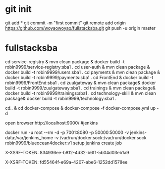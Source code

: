 # git init

git add *
git commit -m "first commit"
git remote add origin https://github.com/woyaowoyao/fullstacksba.git
git push -u origin master



# fullstacksba
 cd service-registry & mvn clean package & docker build -t robin9999/service-registry:sba1 . 
 cd user-auth & mvn clean package & docker build -t robin9999/users:sba1 .
 cd payments & mvn clean package & docker build -t robin9999/payments:sba1 . 
 cd FrontEnd &  docker build -t robin9999/FrontEnd:sba1 . 
 cd zuulgateway  & mvn clean package& docker build -t robin9999/zuulgateway:sba1 . 
 cd trainings  & mvn clean package& docker build -t robin9999/trainings:sba1 .
 cd technology-skill  & mvn clean package& docker build -t robin9999/technology:sba1 .
 
 
 cd.. & cd docker-compose & docker-compose -f docker-compose.yml up -d
 
 open browser http://localhost:9000/
 #jenkins
 
 docker run -u root  --rm -d -p 7001:8080 -p 50000:50000 -v jenkins-data:/var/jenkins_home -v /var/run/docker.sock:/var/run/docker.sock  robin9999/blueocean4docker:v1
 setup jenkins
 create job
 
X-XSRF-TOKEN: 834936ee-b812-4d32-b6f1-5b04d03eb1a9

X-XSRF-TOKEN: fd55464f-e69a-4207-abe6-1252dd1578ee